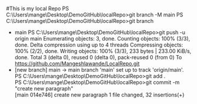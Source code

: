 #This is my local Repo
PS C:\Users\mange\Desktop\DemoGitHub\localRepo>git branch -M main
PS C:\Users\mange\Desktop\DemoGitHub\localRepo>git branch
* main
PS C:\Users\mange\Desktop\DemoGitHub\localRepo>git push -u origin main
Enumerating objects: 3, done.
Counting objects: 100% (3/3), done.
Delta compression using up to 4 threads
Compressing objects: 100% (2/2), done.
Writing objects: 100% (3/3), 233 bytes | 233.00 KiB/s, done.
Total 3 (delta 0), reused 0 (delta 0), pack-reused 0 (from 0)
To https://github.com/Mangeshlawande/LocalRepo.git
 * [new branch]      main -> main
branch 'main' set up to track 'origin/main'.
PS C:\Users\mange\Desktop\DemoGitHub\localRepo>git add .                                        
PS C:\Users\mange\Desktop\DemoGitHub\localRepo>git commit -m "create new paragraph"             
[main 014e746] create new paragraph
 1 file changed, 32 insertions(+)
 